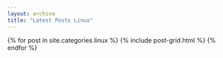 ```yaml
---
layout: archive
title: "Latest Posts Linux"
---
```


<div class="tiles">
{% for post in site.categories.linux %}
	{% include post-grid.html %}
{% endfor %}
</div><!-- /.tiles -->
